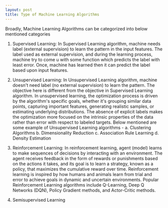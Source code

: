 ```yaml
---
layout: post
title: Type of Machine Learning Algorithms
---
```


Broadly, Machine Learning Algorithms can be categorized into below mentioned categories
1. Supervised Learning: In Supervised Learning algorithm, machine needs label (external supervision) to learn the pattern in the input features. The label used as external supervision, and during the learning process, machine try to come u with some function which predicts the label with least error. Once, machine has learned then it can predict the label based upon input features.
2. Unsupervised Learning: In Unsupervised Learning algorithm, machine doesn't need label (no external supervision) to learn the pattern. The objective here is different from the objective in Supervised Learning algorithm. In unsupervised learning, the optimization process is driven by the algorithm's specific goals, whether it's grouping similar data points, capturing important features, generating realistic samples, or estimating underlying distributions. The absence of explicit labels makes the optimization more focused on the intrinsic properties of the data rather than error with respect to labeled targets.
   Below mentioned are some example of Unsupervised Learning algorithms -
   a. Clustering Algorithms
   b. Dimensionality Reduction
   c. Association Rule Learning
   d. Density Estimation
3. Reinforcement Learning: In reinforcement learning, agent (model) learns to make sequences of decisions by interacting with an environment. The agent receives feedback in the form of rewards or punishments based on the actions it takes, and its goal is to learn a strategy, known as a policy, that maximizes the cumulative reward over time. Reinforcement learning is inspired by how humans and animals learn from trial and error to achieve goals in dynamic and uncertain environments. Popular Reinforcement Learning algorithms include Q-Learning, Deep Q Networks (DQN), Policy Gradient methods, and Actor-Critic methods.
   
4. Semisupervised Learning

